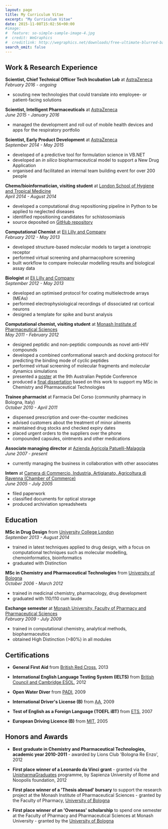 ```yaml
---
layout: page
title: My Curriculum Vitae
excerpt: "My Curriculum Vitae"
date: 2015-11-08T15:02:56+00:00
#image:
#  feature: so-simple-sample-image-4.jpg
#  credit: WeGraphics
#  creditlink: http://wegraphics.net/downloads/free-ultimate-blurred-background-pack/
search_omit: false
---
```


## Work & Research Experience  

**Scientist, Chief Technical Officer Tech Incubation Lab** at [AstraZeneca](www.astrazeneca.co.uk)  
*February 2016 - ongoing*  

* scouting new technologies that could translate into employee- or patient-facing solutions

**Scientist, Intelligent Pharmaceuticals** at [AstraZeneca](www.astrazeneca.co.uk)  
*June 2015 - January 2016*  

* managed the development and roll out of mobile health devices and apps for the respiratory portfolio  


**Scientist, Early Product Development** at [AstraZeneca](www.astrazeneca.co.uk)  
*September 2014 - May 2015*  

* developed of a predictive tool for formulation science in VB.NET  
* developed an *in silico* biopharmaceutical model to support a New Drug Application  
* organised and facilitated an internal team building event for over 200 people  


**Chemo/bioinformatician, visiting student** at [London School of Hygiene and Tropical Medicine](http://www.lshtm.ac.uk/)  
*April 2014 - August 2014*  

* developed a computational drug repositioning pipeline in Python to be applied to neglected diseases  
* identified repositioning candidates for schistosomiasis  
* source deposited on [GitHub repository](https://github.com/sandygiuliani/drug_repo)  


**Computational Chemist** at [Eli Lilly and Company](www.lilly.co.uk)    
*February 2012 - May 2013*  

* developed structure-based molecular models to target a ionotropic receptor  
* performed virtual screening and pharmacophore screening  
* built workflow to compare molecular modelling results and biological assay data  


**Biologist** at [Eli Lilly and Company](www.lilly.co.uk)    
*September 2012 - May 2013*  

* developed an optimised protocol for coating multielectrode arrays (MEAs)  
* performed electrophysiological recordings of dissociated rat cortical neurons  
* designed a template for spike and burst analysis  

**Computational chemist, visiting student** at [Monash Institute of Pharmaceutical Sciences](http://www.monash.edu/pharm/research/centres-institutes/pharmaceutical-sciences)    
*May 2011 - February 2012*  

* designed peptidic and non-peptidic compounds as novel anti-HIV compounds  
* developed a combined conformational search and docking protocol for predicting the binding mode of cyclic peptides  
* performed virtual screening of molecular fragments and molecular dynamics simulations  
* presented a [poster](http://dx.doi.org/10.6084/m9.figshare.1082420
) at the 9th Australian Peptide Conference  
* produced a [final dissertation](http://dx.doi.org/10.6084/m9.figshare.963586) based on this work to support my MSc in Chemistry and Pharmaceutical Technologies  


**Trainee pharmacist** at Farmacia Del Corso (community pharmacy in Bologna, Italy)    
*October 2010 - April 2011*  

* dispensed prescription and over-the-counter medicines  
* advised customers about the treatment of minor ailments  
* maintained drug stocks and checked expiry dates  
* placed urgent orders to the suppliers over the phone  
* compounded capsules, ointments and other medications  


**Associate managing director** at [Azienda Agricola Patuelli-Malagola](http://www.aapatuellimalagola.com/)      
*June 2007 - present*  

* currently managing the business in collaboration with other associates  


**Intern** at [Camera di Commercio, Industria, Artigianato, Agricoltura di Ravenna (Chamber of Commerce)](http://www.ra.camcom.gov.it/)      
*June 2005 - July 2005*  

* filed paperwork  
* classified documents for optical storage  
* produced archiviation spreadsheets  




## Education  

**MSc in Drug Design** from [University College London](www.ucl.ac.uk)  
*September 2013 - August 2014*  

* trained in latest techniques applied to drug design, with a focus on computational techniques such as molecular modelling, chemoinformatics, bioinformatics  
* graduated with Distinction  


**MSc in Chemistry and Pharmaceutical Technologies** from [University of Bologna](www.unibo.it)  
*October 2006 - March 2012*  

* trained in medicinal chemistry, pharmacology, drug development  
* graduated with 110/110 cum laude  

**Exchange semester** at [Monash University, Faculty of Pharmacy and Pharmaceutical Sciences](https://www.monash.edu/pharm)  
*February 2009 - July 2009*  

* trained in computational chemistry, analytical methods, biopharmaceutics  
* obtained High Distinction (>80%) in all modules  




## Certifications  

* **General First Aid** from [British Red Cross](http://www.redcrossfirstaidtraining.co.uk/), 2013

* **International English Language Testing System (IELTS)** from [British Council and Cambridge ESOL](http://www.ielts.org/), 2012

* **Open Water Diver** from [PADI](http://www.padi.com/), 2009

* **International Driver's License (B)** from [AA](http://www.theaa.com/), 2009

* **Test of English as a Foreign Language (TOEFL iBT)** from [ETS](http://www.ets.org/toefl), 2007

* **European Driving Licence (B)** from [MIT](http://www.mit.gov.it/), 2005  



## Honors and Awards  

* **Best graduate in Chemistry and Pharmaceutical Technologies, academic year 2010-2011** - awarded by Lions Club 'Bologna Re Enzo', 2012  

* **First place winner of a Leonardo da Vinci grant** - granted via the [UnipharmaGraduates](http://www.unipharmagraduates.it/) programme, by Sapienza University of Rome and Noopolis foundation, 2012 


* **First place winner of a 'Thesis abroad' bursary** to support the research project at the Monash Institute of Pharmaceutical Sciences - granted by the Faculty of Pharmacy, [University of Bologna](www.unibo.it)  

* **First place winner of an 'Overseas' scholarship** to spend one semester at the Faculty of Pharmacy and Pharmaceutical Sciences at Monash University - granted by the [University of Bologna](www.unibo.it)  
